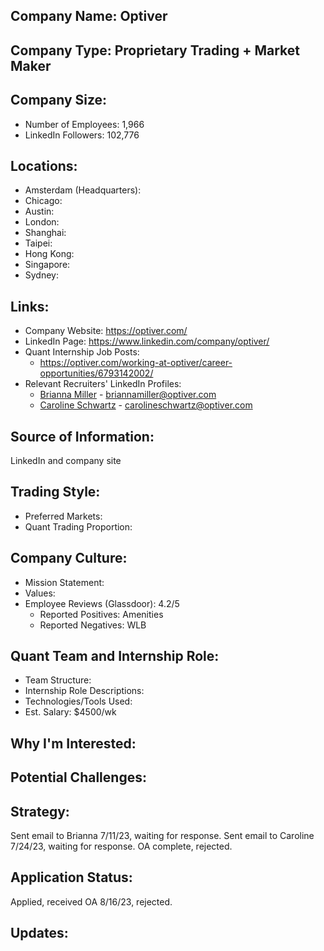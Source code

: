 ## Company Name: Optiver

## Company Type: Proprietary Trading + Market Maker

## Company Size:
- Number of Employees: 1,966
- LinkedIn Followers: 102,776

## Locations:
- Amsterdam (Headquarters): 
- Chicago: 
- Austin: 
- London: 
- Shanghai: 
- Taipei: 
- Hong Kong: 
- Singapore: 
- Sydney: 

## Links:
- Company Website: https://optiver.com/
- LinkedIn Page: https://www.linkedin.com/company/optiver/
- Quant Internship Job Posts: 
  - https://optiver.com/working-at-optiver/career-opportunities/6793142002/
- Relevant Recruiters' LinkedIn Profiles: 
  - [Brianna Miller](https://www.linkedin.com/in/brianna-miller-44013768/) - briannamiller@optiver.com
  - [Caroline Schwartz](https://www.linkedin.com/in/caroline-schwartz-29629336/) - carolineschwartz@optiver.com

## Source of Information:
LinkedIn and company site

## Trading Style:
- Preferred Markets: 
- Quant Trading Proportion: 

## Company Culture:
- Mission Statement: 
- Values: 
- Employee Reviews (Glassdoor): 4.2/5
  - Reported Positives: Amenities
  - Reported Negatives: WLB

## Quant Team and Internship Role:
- Team Structure: 
- Internship Role Descriptions: 
- Technologies/Tools Used: 
- Est. Salary: $4500/wk

## Why I'm Interested:

## Potential Challenges: 

## Strategy:
Sent email to Brianna 7/11/23, waiting for response.
Sent email to Caroline 7/24/23, waiting for response.
OA complete, rejected.

## Application Status:
Applied, received OA 8/16/23, rejected.

## Updates:
